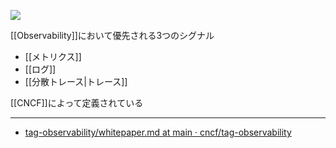 ![](https://github.com/cncf/tag-observability/raw/main/assets/primary-signals.png)

[[Observability]]において優先される3つのシグナル

- [[メトリクス]]
- [[ログ]]
- [[分散トレース|トレース]]

[[CNCF]]によって定義されている

---

- [tag-observability/whitepaper.md at main · cncf/tag-observability](https://github.com/cncf/tag-observability/blob/main/whitepaper.md)